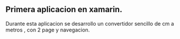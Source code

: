 
## Primera aplicacion en xamarin.

Durante esta aplicacion se desarrollo un convertidor sencillo de cm a metros , con 2 page y navegacion.

